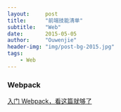 ```yaml
---
layout:     post
title:      "前端技能清单"
subtitle:   "Web"
date:       2015-05-05
author:     "Ouwenjie"
header-img: "img/post-bg-2015.jpg"
tags:
    - Web
---
```



### Webpack   

[入门 Webpack，看这篇就够了](http://www.jianshu.com/p/42e11515c10f)   


